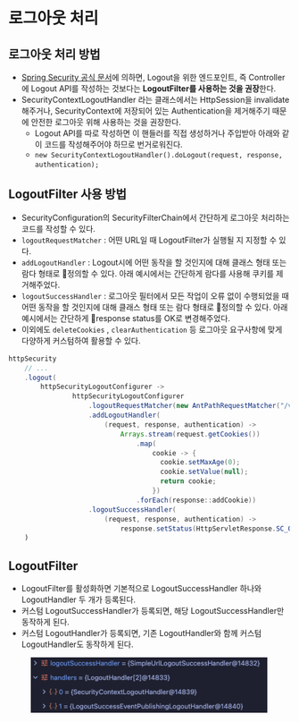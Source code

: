 # 로그아웃 처리

## 로그아웃 처리 방법

* [Spring Security 공식 문서](https://docs.spring.io/spring-security/reference/servlet/authentication/logout.html#creating-custom-logout-endpoint)에 의하면, Logout을 위한 엔드포인트, 즉 Controller에 Logout API를 작성하는 것보다는 **LogoutFilter를 사용하는 것을 권장**한다.
* SecurityContextLogoutHandler 라는 클래스에서는 HttpSession을 invalidate해주거나, SecurityContext에 저장되어 있는 Authentication을 제거해주기 때문에 안전한 로그아웃 위해 사용하는 것을 권장한다.
  * Logout API를 따로 작성하면 이 핸들러를 직접 생성하거나 주입받아 아래와 같이 코드를 작성해주어야 하므로 번거로워진다.
  * `new SecurityContextLogoutHandler().doLogout(request, response, authentication);`

## LogoutFilter 사용 방법

* SecurityConfiguration의 SecurityFilterChain에서 간단하게 로그아웃 처리하는 코드를 작성할 수 있다.
* `logoutRequestMatcher` : 어떤 URL일 때 LogoutFilter가 실행될 지 지정할 수 있다.
* `addLogoutHandler` : Logout시에 어떤 동작을 할 것인지에 대해 클래스 형태 또는 람다 형태로 정의할 수 있다. 아래 예시에서는 간단하게 람다를 사용해 쿠키를 제거해주었다.
* `logoutSuccessHandler` : 로그아웃 필터에서 모든 작업이 오류 없이 수행되었을 때 어떤 동작을 할 것인지에 대해 클래스 형태 또는 람다 형태로 정의할 수 있다. 아래 예시에서는 간단하게 response status를 OK로 변경해주었다.
* 이외에도 `deleteCookies` , `clearAuthentication` 등 로그아웃 요구사항에 맞게 다양하게 커스텀하여 활용할 수 있다.

```java
httpSecurity
    // ...
    .logout(
        httpSecurityLogoutConfigurer ->
                httpSecurityLogoutConfigurer
                    .logoutRequestMatcher(new AntPathRequestMatcher("/v1/logout", "POST"))
                    .addLogoutHandler(
                        (request, response, authentication) ->
                            Arrays.stream(request.getCookies())
                                .map(
                                    cookie -> {
                                      cookie.setMaxAge(0);
                                      cookie.setValue(null);
                                      return cookie;
                                    })
                                .forEach(response::addCookie))
                    .logoutSuccessHandler(
                        (request, response, authentication) ->
                            response.setStatus(HttpServletResponse.SC_OK)))
    )
```

## LogoutFilter

* LogoutFilter를 활성화하면 기본적으로 LogoutSuccessHandler 하나와 LogoutHandler 두 개가 등록된다.
* 커스텀 LogoutSuccessHandler가 등록되면, 해당 LogoutSuccessHandler만 동작하게 된다.
* 커스텀 LogoutHandler가 등록되면, 기존 LogoutHandler와 함께 커스텀 LogoutHandler도 동작하게 된다.

<figure><img src="../../.gitbook/assets/image (3) (1) (1) (1) (1) (1) (1).png" alt=""><figcaption></figcaption></figure>
